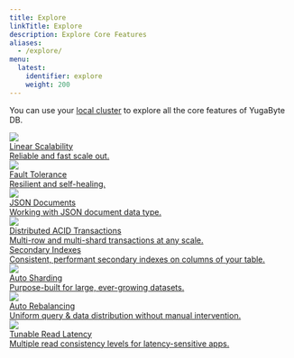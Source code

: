```yaml
---
title: Explore
linkTitle: Explore
description: Explore Core Features
aliases:
  - /explore/
menu:
  latest:
    identifier: explore
    weight: 200
---
```


You can use your [local cluster](../quick-start/) to explore all the core features of YugaByte DB.

<div>
  <a class="section-link icon-offset" href="linear-scalability/">
    <div class="icon">
      <img src="/images/section_icons/explore/linear_scalability.png" aria-hidden="true" />
    </div>
    <div class="text">
      Linear Scalability
      <div class="caption">Reliable and fast scale out.</div>
    </div>
  </a>

  <a class="section-link icon-offset" href="fault-tolerance/">
    <div class="icon">
      <img src="/images/section_icons/explore/fault_tolerance.png" aria-hidden="true" />
    </div>
    <div class="text">
      Fault Tolerance
      <div class="caption">Resilient and self-healing.</div>
    </div>
  </a>

  <a class="section-link icon-offset" href="json-documents/">
    <div class="icon">
      <img src="/images/section_icons/explore/distributed_acid.png" aria-hidden="true" />
    </div>
    <div class="text">
      JSON Documents
      <div class="caption">Working with JSON document data type.</div>
    </div>
  </a>
  
  <a class="section-link icon-offset" href="transactions/">
    <div class="icon">
      <img src="/images/section_icons/explore/distributed_acid.png" aria-hidden="true" />
    </div>
    <div class="text">
      Distributed ACID Transactions
      <div class="caption">Multi-row and multi-shard transactions at any scale.</div>
    </div>
  </a>

  <a class="section-link icon-offset" href="secondary-indexes/">
    <div class="icon">
      <i class="fa fa-sitemap"></i>
    </div>
    <div class="text">
      Secondary Indexes
      <div class="caption">Consistent, performant secondary indexes on columns of your table.</div>
    </div>
  </a>
  
  <a class="section-link icon-offset" href="auto-sharding/">
    <div class="icon">
      <img src="/images/section_icons/explore/auto_sharding.png" aria-hidden="true" />
    </div>
    <div class="text">
      Auto Sharding
      <div class="caption">Purpose-built for large, ever-growing datasets.</div>
    </div>
  </a>

  <a class="section-link icon-offset" href="auto-rebalancing/">
    <div class="icon">
      <img src="/images/section_icons/explore/auto_rebalance.png" aria-hidden="true" />
    </div>
    <div class="text">
      Auto Rebalancing
      <div class="caption">Uniform query & data distribution without manual intervention.</div>
    </div>
  </a>

  <a class="section-link icon-offset" href="tunable-reads/">
    <div class="icon">
      <img src="/images/section_icons/explore/tunable_reads.png" aria-hidden="true" />
    </div>
    <div class="text">
      Tunable Read Latency
      <div class="caption">Multiple read consistency levels for latency-sensitive apps.</div>
    </div>
  </a>

<!--
  <a class="section-link icon-offset" href="/explore/zero-downtime-reconfig">
    <div class="icon">
      <img src="/images/section_icons/explore/zero_downtime.png" aria-hidden="true" />
    </div>
    Zero Downtime Reconfig
  </a>
-->


</div>
